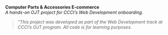 **Computer Parts & Accessories E-commerce**  
_A hands-on OJT project for CCCI’s Web Development onboarding._

> _“This project was developed as part of the Web Development track at CCCI’s OJT program. All code is for learning purposes._  
